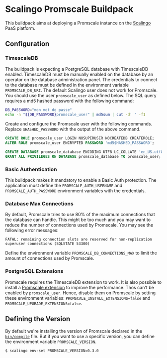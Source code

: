 # Scalingo Promscale Buildpack

This buildpack aims at deploying a Promscale instance on the [Scalingo](https://scalingo.com/) PaaS platform.

## Configuration

### TimescaleDB

The buildpack is expecting a PostgreSQL database with TimescaleDB enabled. TimescaleDB must be manually enabled on the database by an operator on the database administration panel. The credentials to connect to the database must be defined in the environment variable `PROMSCALE_DB_URI`. The default Scalingo user does not work for Promscale. You should use the user `promscale_user` as defined below. The SQL query requires a md5 hashed password with the following command:

```bash
DB_PASSWORD="mon mot de passe"
echo -n "${DB_PASSWORD}promscale_user" | md5sum | cut -d' ' -f1
```

Create and configure the Promscale user with the following commands. Replace `$HASHED_PASSWORD` with the output of the above command.

```sql
CREATE ROLE promscale_user LOGIN NOSUPERUSER NOCREATEDB CREATEROLE;
ALTER ROLE promscale_user ENCRYPTED PASSWORD 'md5$HASHED_PASSWORD';

CREATE DATABASE promscale_database ENCODING UTF8 LC_COLLATE 'en_US.utf8' LC_CTYPE 'en_US.utf8' TEMPLATE template0 OWNER promscale_user;
GRANT ALL PRIVILEGES ON DATABASE promscale_database TO promscale_user;
```

### Basic Authentication

This buildpack makes it mandatory to enable a Basic Auth protection. The application must define the `PROMSCALE_AUTH_USERNAME` and `PROMSCALE_AUTH_PASSWORD` environment variables with the credentials.

### Database Max Connections

By default, Promscale tries to use 80% of the maximum connections that the database can handle. This might be too much and you may want to reduce the number of connections used by Promscale. You may see the following error messages:

```text
FATAL: remaining connection slots are reserved for non-replication superuser connections (SQLSTATE 53300)
```

Define the environment variable `PROMSCALE_DB_CONNECTIONS_MAX` to limit the amount of connections used by Promscale.

### PostgreSQL Extensions

Promscale requires the TimescaleDB extension to work. It is also possible to install a [Promscale extension](https://github.com/timescale/promscale_extension) to improve the performance. Thos can't be enabled by `promscale_user`. Hence, disable them on Promscale by setting these environment variables: `PROMSCALE_INSTALL_EXTENSIONS=false` and `PROMSCALE_UPGRADE_EXTENSIONS=false`.

## Defining the Version

By default we're installing the version of Promscale declared in the [`bin/compile`](https://github.com/Scalingo/promscale-buildpack/blob/master/bin/compile#L16) file. But if you want to use a specific version, you can define the environment variable `PROMSCALE_VERSION`.

```shell
$ scalingo env-set PROMSCALE_VERSION=0.3.0
```

